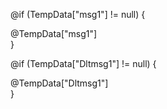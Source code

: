 @if (TempData["msg1"] != null)
{
        <div class="alert alert-success">@TempData["msg1"]</div>
}


@if (TempData["Dltmsg1"] != null)
{
                <div class="alert alert-danger">@TempData["Dltmsg1"]</div>
}

